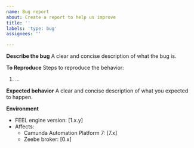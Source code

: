 ```yaml
---
name: Bug report
about: Create a report to help us improve
title: ''
labels: 'type: bug'
assignees: ''

---
```


**Describe the bug**
A clear and concise description of what the bug is.

**To Reproduce**
Steps to reproduce the behavior:
1. ...

**Expected behavior**
A clear and concise description of what you expected to happen.

**Environment**
* FEEL engine version: [1.x.y]
* Affects: 
  * Camunda Automation Platform 7: [7.x] <!-- link the issue: https://jira.camunda.com/browse/CAM- -->
  * Zeebe broker: [0.x] <!-- link the issue: https://github.com/zeebe-io/zeebe/issues# -->
